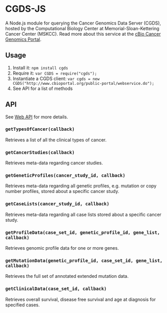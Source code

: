 CGDS-JS
=======

A Node.js module for querying the Cancer Genomics Data Server (CGDS), hosted by the Computational Biology Center at Memorial-Sloan-Kettering Cancer Center (MSKCC). Read more about this service at the [cBio Cancer Genomics Portal](http://www.cbioportal.org/public-portal/).

Usage
-----

1. Install it: `npm install cgds`
2. Require it: `var CGDS = require("cgds");`
3. Instantiate a CGDS client: `var cgds = new CGDS("http://www.cbioportal.org/public-portal/webservice.do");`
4. See API for a list of methods

API
---

See [Web API](http://www.cbioportal.org/public-portal/web_api.jsp) for more details.

### `getTypesOfCancer(callback)`
Retrieves a list of all the clinical types of cancer.

### `getCancerStudies(callback)`
Retrieves meta-data regarding cancer studies.

### `getGeneticProfiles(cancer_study_id, callback)`
Retrieves meta-data regarding all genetic profiles, e.g. mutation or copy number profiles, stored about a specific cancer study.

### `getCaseLists(cancer_study_id, callback)`
Retrieves meta-data regarding all case lists stored about a specific cancer study.

### `getProfileData(case_set_id, genetic_profile_id, gene_list, callback)`
Retrieves genomic profile data for one or more genes.

### `getMutationData(genetic_profile_id, case_set_id, gene_list, callback)`
Retrieves the full set of annotated extended mutation data.

### `getClinicalData(case_set_id, callback)`
Retrieves overall survival, disease free survival and age at diagnosis for specified cases.
